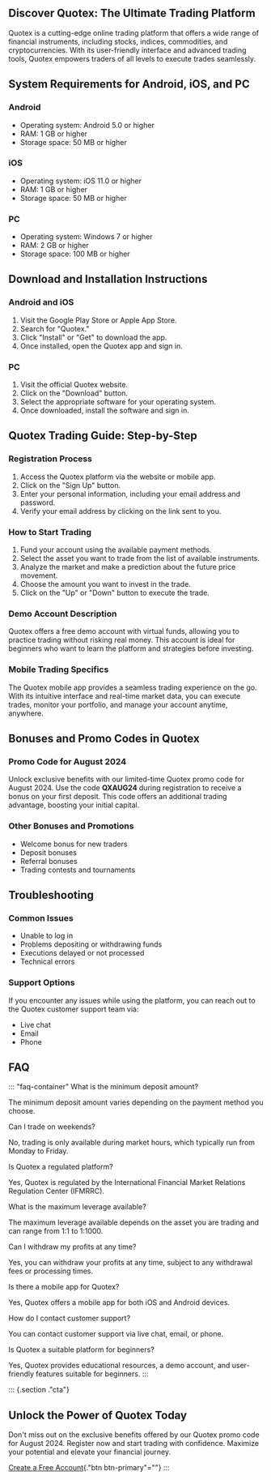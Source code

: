 ## Discover Quotex: The Ultimate Trading Platform

Quotex is a cutting-edge online trading platform that offers a wide
range of financial instruments, including stocks, indices, commodities,
and cryptocurrencies. With its user-friendly interface and advanced
trading tools, Quotex empowers traders of all levels to execute trades
seamlessly.

## System Requirements for Android, iOS, and PC

### Android

-   Operating system: Android 5.0 or higher
-   RAM: 1 GB or higher
-   Storage space: 50 MB or higher

### iOS

-   Operating system: iOS 11.0 or higher
-   RAM: 1 GB or higher
-   Storage space: 50 MB or higher

### PC

-   Operating system: Windows 7 or higher
-   RAM: 2 GB or higher
-   Storage space: 100 MB or higher

## Download and Installation Instructions

### Android and iOS

1.  Visit the Google Play Store or Apple App Store.
2.  Search for "Quotex."
3.  Click "Install" or "Get" to download the app.
4.  Once installed, open the Quotex app and sign in.

### PC

1.  Visit the official Quotex website.
2.  Click on the "Download" button.
3.  Select the appropriate software for your operating system.
4.  Once downloaded, install the software and sign in.

## Quotex Trading Guide: Step-by-Step

### Registration Process

1.  Access the Quotex platform via the website or mobile app.
2.  Click on the "Sign Up" button.
3.  Enter your personal information, including your email address and
    password.
4.  Verify your email address by clicking on the link sent to you.

### How to Start Trading

1.  Fund your account using the available payment methods.
2.  Select the asset you want to trade from the list of available
    instruments.
3.  Analyze the market and make a prediction about the future price
    movement.
4.  Choose the amount you want to invest in the trade.
5.  Click on the "Up" or "Down" button to execute the trade.

### Demo Account Description

Quotex offers a free demo account with virtual funds, allowing you to
practice trading without risking real money. This account is ideal for
beginners who want to learn the platform and strategies before
investing.

### Mobile Trading Specifics

The Quotex mobile app provides a seamless trading experience on the go.
With its intuitive interface and real-time market data, you can execute
trades, monitor your portfolio, and manage your account anytime,
anywhere.

## Bonuses and Promo Codes in Quotex

### Promo Code for August 2024

Unlock exclusive benefits with our limited-time Quotex promo code for
August 2024. Use the code **QXAUG24** during registration to receive a
bonus on your first deposit. This code offers an additional trading
advantage, boosting your initial capital.

### Other Bonuses and Promotions

-   Welcome bonus for new traders
-   Deposit bonuses
-   Referral bonuses
-   Trading contests and tournaments

## Troubleshooting

### Common Issues

-   Unable to log in
-   Problems depositing or withdrawing funds
-   Executions delayed or not processed
-   Technical errors

### Support Options

If you encounter any issues while using the platform, you can reach out
to the Quotex customer support team via:

-   Live chat
-   Email
-   Phone

## FAQ

::: \"faq-container\"
What is the minimum deposit amount?

The minimum deposit amount varies depending on the payment method you
choose.

Can I trade on weekends?

No, trading is only available during market hours, which typically run
from Monday to Friday.

Is Quotex a regulated platform?

Yes, Quotex is regulated by the International Financial Market Relations
Regulation Center (IFMRRC).

What is the maximum leverage available?

The maximum leverage available depends on the asset you are trading and
can range from 1:1 to 1:1000.

Can I withdraw my profits at any time?

Yes, you can withdraw your profits at any time, subject to any
withdrawal fees or processing times.

Is there a mobile app for Quotex?

Yes, Quotex offers a mobile app for both iOS and Android devices.

How do I contact customer support?

You can contact customer support via live chat, email, or phone.

Is Quotex a suitable platform for beginners?

Yes, Quotex provides educational resources, a demo account, and
user-friendly features suitable for beginners.
:::

::: {.section ."cta"}
## Unlock the Power of Quotex Today

Don\'t miss out on the exclusive benefits offered by our Quotex promo
code for August 2024. Register now and start trading with confidence.
Maximize your potential and elevate your financial journey.

[Create a Free
Account](\%22https://traff.sbs/brokerqxsignup\%22){."btn
btn-primary"=""}
:::

